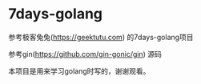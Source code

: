 # 7days-golang
参考极客兔兔(https://geektutu.com) 的7days-golang项目

参考gin(https://github.com/gin-gonic/gin) 源码

本项目是用来学习golang时写的，谢谢观看。
